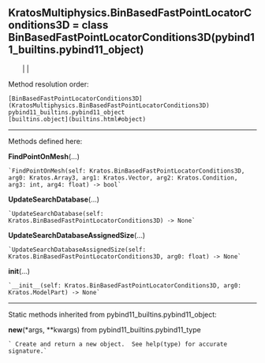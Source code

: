   
**KratosMultiphysics.BinBasedFastPointLocatorConditions3D** = class
BinBasedFastPointLocatorConditions3D(pybind11_builtins.pybind11_object)  
---  
`    `|   |

Method resolution order:

    [BinBasedFastPointLocatorConditions3D](KratosMultiphysics.BinBasedFastPointLocatorConditions3D)
    pybind11_builtins.pybind11_object
    [builtins.object](builtins.html#object)

* * *

Methods defined here:  

**FindPointOnMesh**(...)

    `FindPointOnMesh(self: Kratos.BinBasedFastPointLocatorConditions3D, arg0: Kratos.Array3, arg1: Kratos.Vector, arg2: Kratos.Condition, arg3: int, arg4: float) -> bool`

**UpdateSearchDatabase**(...)

    `UpdateSearchDatabase(self: Kratos.BinBasedFastPointLocatorConditions3D) -> None`

**UpdateSearchDatabaseAssignedSize**(...)

    `UpdateSearchDatabaseAssignedSize(self: Kratos.BinBasedFastPointLocatorConditions3D, arg0: float) -> None`

**__init__**(...)

    `__init__(self: Kratos.BinBasedFastPointLocatorConditions3D, arg0: Kratos.ModelPart) -> None`

* * *

Static methods inherited from pybind11_builtins.pybind11_object:  

**__new__**(*args, **kwargs) from pybind11_builtins.pybind11_type

    ` Create and return a new object.  See help(type) for accurate signature.`

